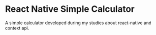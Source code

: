 # React Native Simple Calculator

A simple calculator developed during my studies about react-native and context api.
